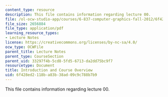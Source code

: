 ```yaml
---
content_type: resource
description: This file contains information regarding lecture 00.
file: /ol-ocw-studio-app/courses/6-837-computer-graphics-fall-2012/6f428ed2118ba83b38ad09c9c788b7b9_MIT6_837F12_Lec00.pdf
file_size: 2656884
file_type: application/pdf
learning_resource_types:
- Lecture Notes
license: https://creativecommons.org/licenses/by-nc-sa/4.0/
ocw_type: OCWFile
parent_title: Lecture Notes
parent_type: CourseSection
parent_uid: 33297f4b-5cd8-5fd5-6713-da2dd75bc9f7
resourcetype: Document
title: Introduction and Course Overview
uid: 6f428ed2-118b-a83b-38ad-09c9c788b7b9
---
```

This file contains information regarding lecture 00.